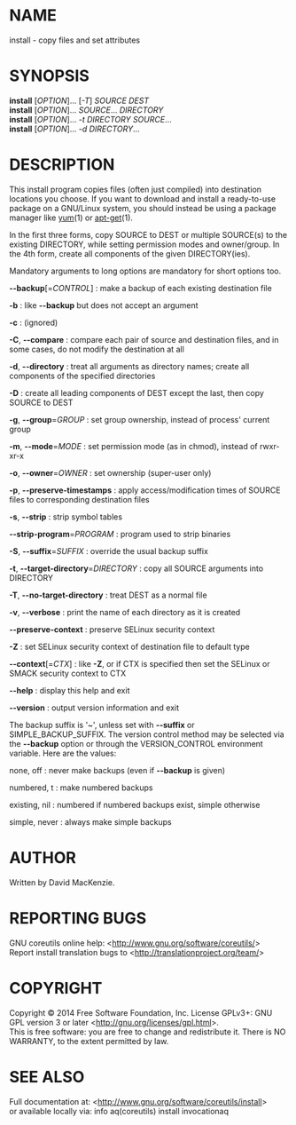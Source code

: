 NAME
====

install - copy files and set attributes

SYNOPSIS
========

**install** [*OPTION*]... [*-T*] *SOURCE DEST*\
 **install** [*OPTION*]... *SOURCE*... *DIRECTORY*\
 **install** [*OPTION*]... *-t DIRECTORY SOURCE*...\
 **install** [*OPTION*]... *-d DIRECTORY*...

DESCRIPTION
===========

This install program copies files (often just compiled) into destination locations you choose. If you want to download and install a ready-to-use package on a GNU/Linux system, you should instead be using a package manager like [yum](http://localhost/cgi-bin/man/man2html?1+yum)(1) or [apt-get](http://localhost/cgi-bin/man/man2html?1+apt-get)(1).

In the first three forms, copy SOURCE to DEST or multiple SOURCE(s) to the existing DIRECTORY, while setting permission modes and owner/group. In the 4th form, create all components of the given DIRECTORY(ies).

Mandatory arguments to long options are mandatory for short options too.

**--backup**[=*CONTROL*]
:   make a backup of each existing destination file

**-b**
:   like **--backup** but does not accept an argument

**-c**
:   (ignored)

**-C**, **--compare**
:   compare each pair of source and destination files, and in some cases, do not modify the destination at all

**-d**, **--directory**
:   treat all arguments as directory names; create all components of the specified directories

**-D**
:   create all leading components of DEST except the last, then copy SOURCE to DEST

**-g**, **--group**=*GROUP*
:   set group ownership, instead of process' current group

**-m**, **--mode**=*MODE*
:   set permission mode (as in chmod), instead of rwxr-xr-x

**-o**, **--owner**=*OWNER*
:   set ownership (super-user only)

**-p**, **--preserve-timestamps**
:   apply access/modification times of SOURCE files to corresponding destination files

**-s**, **--strip**
:   strip symbol tables

**--strip-program**=*PROGRAM*
:   program used to strip binaries

**-S**, **--suffix**=*SUFFIX*
:   override the usual backup suffix

**-t**, **--target-directory**=*DIRECTORY*
:   copy all SOURCE arguments into DIRECTORY

**-T**, **--no-target-directory**
:   treat DEST as a normal file

**-v**, **--verbose**
:   print the name of each directory as it is created

**--preserve-context**
:   preserve SELinux security context

**-Z**
:   set SELinux security context of destination file to default type

**--context**[=*CTX*]
:   like **-Z**, or if CTX is specified then set the SELinux or SMACK security context to CTX

**--help**
:   display this help and exit

**--version**
:   output version information and exit

The backup suffix is '\~', unless set with **--suffix** or SIMPLE\_BACKUP\_SUFFIX. The version control method may be selected via the **--backup** option or through the VERSION\_CONTROL environment variable. Here are the values:

none, off
:   never make backups (even if **--backup** is given)

numbered, t
:   make numbered backups

existing, nil
:   numbered if numbered backups exist, simple otherwise

simple, never
:   always make simple backups

AUTHOR
======

Written by David MacKenzie.

REPORTING BUGS
==============

GNU coreutils online help: \<<http://www.gnu.org/software/coreutils/>\>\
 Report install translation bugs to \<<http://translationproject.org/team/>\>

COPYRIGHT
=========

Copyright © 2014 Free Software Foundation, Inc. License GPLv3+: GNU GPL version 3 or later \<<http://gnu.org/licenses/gpl.html>\>.\
 This is free software: you are free to change and redistribute it. There is NO WARRANTY, to the extent permitted by law.

SEE ALSO
========

Full documentation at: \<<http://www.gnu.org/software/coreutils/install>\>\
 or available locally via: info aq(coreutils) install invocationaq
